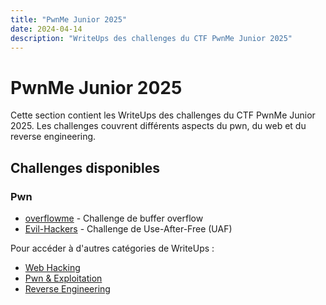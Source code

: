 ```yaml
---
title: "PwnMe Junior 2025"
date: 2024-04-14
description: "WriteUps des challenges du CTF PwnMe Junior 2025"
---
```


# PwnMe Junior 2025

Cette section contient les WriteUps des challenges du CTF PwnMe Junior 2025. Les challenges couvrent différents aspects du pwn, du web et du reverse engineering.

## Challenges disponibles

### Pwn
- [overflowme](/writeups/pwnme-junior/2024-04-14-pwnme-overflowme/) - Challenge de buffer overflow
- [Evil-Hackers](/writeups/pwnme-junior/2024-04-14-pwnme-evilhackers/) - Challenge de Use-After-Free (UAF)

Pour accéder à d'autres catégories de WriteUps :
- [Web Hacking](/writeups/web/)
- [Pwn & Exploitation](/writeups/pwn/)
- [Reverse Engineering](/writeups/reverse/) 